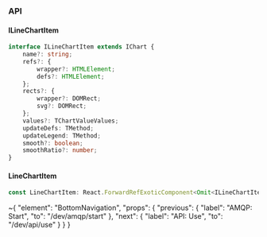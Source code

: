 

### API

#### ILineChartItem

```ts
interface ILineChartItem extends IChart {
    name?: string;
    refs?: {
        wrapper?: HTMLElement;
        defs?: HTMLElement;
    };
    rects?: {
        wrapper?: DOMRect;
        svg?: DOMRect;
    };
    values?: TChartValueValues;
    updateDefs: TMethod;
    updateLegend: TMethod;
    smooth?: boolean;
    smoothRatio?: number;
}
```

#### LineChartItem

```ts
const LineChartItem: React.ForwardRefExoticComponent<Omit<ILineChartItem, "ref"> & React.RefAttributes<unknown>>;
```


~{
  "element": "BottomNavigation",
  "props": {
    "previous": {
      "label": "AMQP: Start",
      "to": "/dev/amqp/start"
    },
    "next": {
      "label": "API: Use",
      "to": "/dev/api/use"
    }
  }
}
